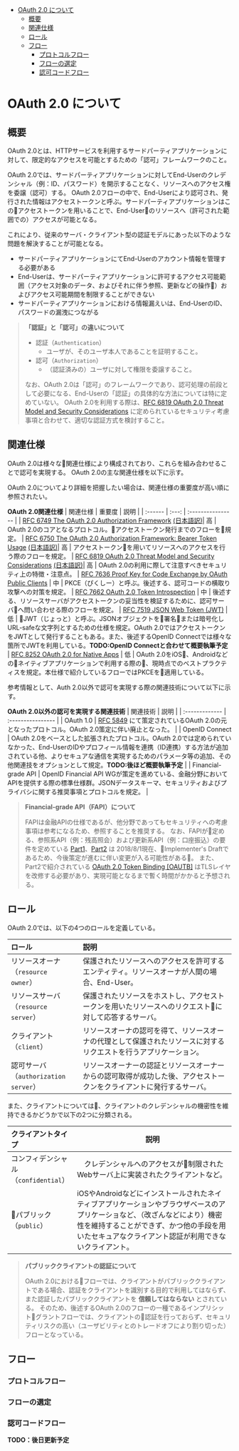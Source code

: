 - [OAuth 2.0 について](#oauth-20-%E3%81%AB%E3%81%A4%E3%81%84%E3%81%A6)
  - [概要](#%E6%A6%82%E8%A6%81)
  - [関連仕様](#%E9%96%A2%E9%80%A3%E4%BB%95%E6%A7%98)
  - [ロール](#%E3%83%AD%E3%83%BC%E3%83%AB)
  - [フロー](#%E3%83%95%E3%83%AD%E3%83%BC)
    - [プロトコルフロー](#%E3%83%97%E3%83%AD%E3%83%88%E3%82%B3%E3%83%AB%E3%83%95%E3%83%AD%E3%83%BC)
    - [フローの選定](#%E3%83%95%E3%83%AD%E3%83%BC%E3%81%AE%E9%81%B8%E5%AE%9A)
    - [認可コードフロー](#%E8%AA%8D%E5%8F%AF%E3%82%B3%E3%83%BC%E3%83%89%E3%83%95%E3%83%AD%E3%83%BC)


# OAuth 2.0 について

## 概要

OAuth 2.0とは、HTTPサービスを利用するサードパーティアプリケーションに対して、限定的なアクセスを可能とするための「認可」フレームワークのこと。

OAuth 2.0では、サードパーティアプリケーションに対してEnd-Userのクレデンシャル（例：ID、パスワード）を開示することなく、リソースへのアクセス権を委譲（認可）する。
OAuth 2.0フローの中で、End-Userにより認可され、発行された情報はアクセストークンと呼ぶ。サードパーティアプリケーションはこのアクセストークンを用いることで、End-Userのリソースへ（許可された範囲での）アクセスが可能となる。

これにより、従来のサーバ・クライアント型の認証モデルにあった以下のような問題を解決することが可能となる。

- サードパーティアプリケーションにてEnd-Userのアカウント情報を管理する必要がある
- End-Userは、サードパーティアプリケーションに許可するアクセス可能範囲（アクセス対象のデータ、およびそれに伴う参照、更新などの操作）およびアクセス可能期間を制限することができない
- サードパーティアプリケーションにおける情報漏えいは、End-UserのID、パスワードの漏洩につながる

> **「認証」と「認可」の違いについて**
> 
> - 認証（`Authentication`）
>   - ユーザが、そのユーザ本人であることを証明すること。
> - 認可（`Authorization`）
>   - （認証済みの）ユーザに対して権限を委譲すること。
> 
> なお、OAuth 2.0は「認可」のフレームワークであり、認可処理の前段として必要になる、End-Userの「認証」の具体的な方法については特に定めていない。
> OAuth 2.0を利用する際は、[RFC 6819 OAuth 2.0 Threat Model and Security Considerations](https://tools.ietf.org/html/rfc6819) に定められているセキュリティ考慮事項と合わせて、適切な認証方式を検討すること。

## 関連仕様

OAuth 2.0は様々な関連仕様により構成されており、これらを組み合わせることで認可を実現する。
OAuth 2.0の主な関連仕様を以下に示す。

OAuth 2.0についてより詳細を把握したい場合は、関連仕様の重要度が高い順に参照されたい。

**OAuth 2.0関連仕様**
| 関連仕様 | 重要度 | 説明             |
| :------ | :---: | :---------------- |
| [RFC 6749 The OAuth 2.0 Authorization Framework](https://tools.ietf.org/html/rfc6749) [(日本語訳)](http://openid-foundation-japan.github.io/rfc6749.ja.html)| 高 | OAuth 2.0のコアとなるプロトコル。アクセストークン発行までのフローを規定。
| [RFC 6750 The OAuth 2.0 Authorization Framework: Bearer Token Usage](https://tools.ietf.org/html/rfc6750) [(日本語訳)](http://openid-foundation-japan.github.io/rfc6750.ja.html)| 高 | アクセストークンを用いてリソースへのアクセスを行う際のフローを規定。
| [RFC 6819 OAuth 2.0 Threat Model and Security Considerations](https://tools.ietf.org/html/rfc6819) [(日本語訳)](http://openid-foundation-japan.github.io/rfc6819.ja.html)| 高 | OAuth 2.0の利用に際して注意すべきセキュリティ上の特徴・注意点。
| [RFC 7636 Proof Key for Code Exchange by OAuth Public Clients](https://tools.ietf.org/html/rfc7636) | 中 | PKCE（ぴくしー）と呼ぶ。後述する、認可コードの横取り攻撃への対策を規定。
| [RFC 7662 OAuth 2.0 Token Introspection](https://tools.ietf.org/html/rfc7662) | 中 | 後述する、リソースサーバがアクセストークンの妥当性を検証するために、認可サーバへ問い合わせる際のフローを規定。
| [RFC 7519 JSON Web Token (JWT)](https://tools.ietf.org/html/rfc7519) | 低 | JWT（じょっと）と呼ぶ。JSONオブジェクトを署名または暗号化しURL-safeな文字列とするための仕様を規定。OAuth 2.0ではアクセストークンをJWTとして発行することもある。また、後述するOpenID Connectでは様々な箇所でJWTを利用している。**TODO:OpenID Connectと合わせて概要執筆予定**
| [RFC 8252 OAuth 2.0 for Native Apps](https://tools.ietf.org/html/rfc8252) | 低 | OAuth 2.0をiOS、Androidなどのネイティブアプリケーションで利用する際の、現時点でのベストプラクティスを規定。本仕様で紹介しているフローではPKCEを適用している。

参考情報として、Auth 2.0以外で認可を実現する際の関連技術について以下に示す。

**OAuth 2.0以外の認可を実現する関連技術**
| 関連技術        | 説明              |
| :------------- | :---------------- |
| OAuth 1.0      | [RFC 5849](https://tools.ietf.org/html/rfc5849) にて策定されているOAuth 2.0の元となったプロトコル。OAuth 2.0策定に伴い廃止となった。 |
| OpenID Connect | OAuth 2.0をベースとした拡張されたプロトコル。OAuth 2.0では定められていなかった、End-UserのIDやプロフィール情報を連携（ID連携）する方法が追加されている他、よりセキュアな通信を実現するためのパラメータ等の追加、その他関連技をオプションとして規定。**TODO:後ほど概要執筆予定** |
| Financial-grade API  | OpenID Financial API WGが策定を進めている、金融分野においてAPIを提供する際の標準仕様群。JSONデータスキーマ、セキュリティおよびプライバシに関する推奨事項とプロトコルを規定。 |

> **Financial-grade API（FAPI）について**
> 
> FAPIは金融APIの仕様であるが、他分野であってもセキュリティへの考慮事項は参考になるため、参照することを推奨する。
> なお、FAPIが定める、参照系API（例：残高照会）および更新系API（例：口座振込）の要件を定めている [Part1](http://openid.net/specs/openid-financial-api-part-1.html)、[Part2](http://openid.net/specs/openid-financial-api-part-2.html) は 2018/8/1現在、Implementer's Draftであるため、今後策定が進むに伴い変更が入る可能性がある。
> また、Part2で紹介されている [OAuth 2.0 Token Binding [OAUTB]](https://tools.ietf.org/html/draft-ietf-oauth-token-binding-04) はTLSレイヤを改修する必要があり、実現可能となるまで暫く時間がかかると予想される。

## ロール

OAuth 2.0では、以下の4つのロールを定義している。

| ロール        | 説明                   |
| :----------- | :-------------------- |
| リソースオーナ<br>（`resource owner`）  | 保護されたリソースへのアクセスを許可するエンティティ。リソースオーナが人間の場合、End-User。
| リソースサーバ<br>（`resource server`） | 保護されたリソースをホストし、アクセストークンを用いたリソースへのリクエストに対して応答するサーバ。
| クライアント<br>（`client`）            | リソースオーナの認可を得て、リソースオーナの代理として保護されたリソースに対するリクエストを行うアプリケーション。 
| 認可サーバ<br>（`authorization server`）| リソースオーナーの認証とリソースオーナーからの認可取得が成功した後、アクセストークンをクライアントに発行するサーバ。

また、クライアントについては、クライアントのクレデンシャルの機密性を維持できるかどうかで以下の2つに分類される。

| クライアントタイプ                     | 説明                      |
| :---------------------------------- | ------------------------- |
| コンフィデンシャル<br>（`confidential`）|　クレデンシャルへのアクセスが制限されたWebサーバ上に実装されたクライアントなど。
| パブリック<br>（`public`）            | iOSやAndroidなどにインストールされたネイティブアプリケーションやブラウザベースのアプリケーショなど、（改ざんなどにより）機密性を維持することができず、かつ他の手段を用いたセキュアなクライアント認証が利用できないクライアント。

> **パブリッククライアントの認証について**
> 
> OAuth 2.0におけるフローでは、クライアントがパブリッククライアントである場合、認証をクライアントを識別する目的で利用してはならず、また認証したパブリッククライアントを **信頼してはならない** とされている。
> そのため、後述するOAuth 2.0のフローの一種であるインプリシットグラントフローでは、クライアントの認証を行っておらず、セキュリティリスクの高い（ユーザビリティとのトレードオフにより割り切った）フローとなっている。

## フロー

### プロトコルフロー

### フローの選定

### 認可コードフロー

**TODO：後日更新予定**





